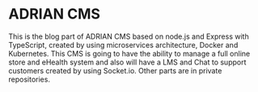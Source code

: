 # ADRIAN CMS
This is the blog part of ADRIAN CMS based on node.js and Express with TypeScript, created by using microservices architecture, Docker and Kubernetes. This CMS is going to have the ability to manage a full online store and eHealth system and also will have a LMS and Chat to support customers created by using Socket.io. Other parts are in private repositories.
